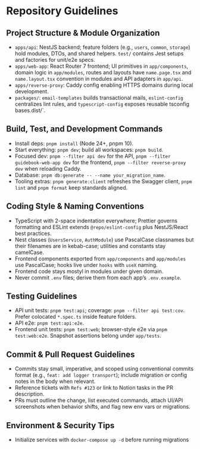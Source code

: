 # Repository Guidelines

## Project Structure & Module Organization

- `apps/api`: NestJS backend; feature folders (e.g., `users`, `common`, `storage`) hold modules, DTOs, and shared helpers. `test/` contains Jest setups and factories for unit/e2e specs.
- `apps/web-app`: React Router 7 frontend; UI primitives in `app/components`, domain logic in `app/modules`, routes and layouts have `name.page.tsx` and `name.layout.tsx` convention in modules and API adapters in `app/api`.
- `apps/reverse-proxy`: Caddy config enabling HTTPS domains during local development.
- `packages/`: `email-templates` builds transactional mails, `eslint-config` centralizes lint rules, and `typescript-config` exposes reusable tsconfig bases.dist/`.

## Build, Test, and Development Commands

- Install deps: `pnpm install` (Node 24+, pnpm 10).
- Start everything: `pnpm dev`; build all workspaces: `pnpm build`.
- Focused dev: `pnpm --filter api dev` for the API, `pnpm --filter guidebook-web-app dev` for the frontend, `pnpm --filter reverse-proxy dev` when reloading Caddy.
- Database: `pnpm db:generate -- --name your_migration_name`.
- Tooling extras: `pnpm generate:client` refreshes the Swagger client, `pnpm lint` and `pnpm format` keep standards aligned.

## Coding Style & Naming Conventions

- TypeScript with 2-space indentation everywhere; Prettier governs formatting and ESLint extends `@repo/eslint-config` plus NestJS/React best practices.
- Nest classes (`UsersService`, `AuthModule`) use PascalCase classnames but their filenames are in kebab-case; utilities and constants stay camelCase.
- Frontend components exported from `app/components` and `app/modules` use PascalCase; hooks live under `hooks` with `useX` naming.
- Frontend code stays mostyl in modules under given domain.
- Never commit `.env` files; derive them from each app’s `.env.example`.

## Testing Guidelines

- API unit tests: `pnpm test:api`; coverage: `pnpm --filter api test:cov`. Prefer colocated `*.spec.ts` inside feature folders.
- API e2e: `pnpm test:api:e2e`.
- Frontend unit tests: `pnpm test:web`; browser-style e2e via `pnpm test:web:e2e`. Snapshot assertions belong under `app/tests`.

## Commit & Pull Request Guidelines

- Commits stay small, imperative, and scoped using conventional commits format (e.g., `feat: add logger transport`); include migration or config notes in the body when relevant.
- Reference tickets with `Refs #123` or link to Notion tasks in the PR description.
- PRs must outline the change, list executed commands, attach UI/API screenshots when behavior shifts, and flag new env vars or migrations.

## Environment & Security Tips

- Initialize services with `docker-compose up -d` before running migrations
